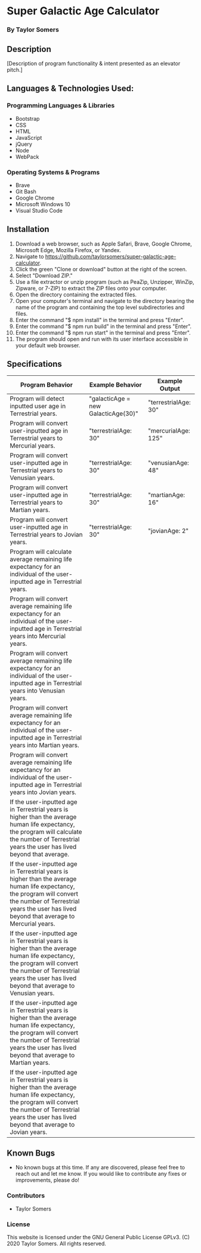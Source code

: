 # Super Galactic Age Calculator

  ### By Taylor Somers

## Description

  [Description of program functionality & intent presented as an elevator pitch.]

## Languages & Technologies Used:

  ### Programming Languages & Libraries
  * Bootstrap
  * CSS
  * HTML
  * JavaScript
  * jQuery
  * Node
  * WebPack

  ### Operating Systems & Programs
  * Brave
  * Git Bash
  * Google Chrome
  * Microsoft Windows 10
  * Visual Studio Code

## Installation

  1.  Download a web browser, such as Apple Safari, Brave, Google Chrome, Microsoft Edge, Mozilla Firefox, or Yandex.
  2.  Navigate to https://github.com/taylorsomers/super-galactic-age-calculator.
  3.  Click the green "Clone or download" button at the right of the screen.
  4.  Select "Download ZIP."
  5.  Use a file extractor or unzip program (such as PeaZip, Unzipper, WinZip, Zipware, or 7-ZIP) to extract the ZIP files onto your computer.
  6.  Open the directory containing the extracted files.
  7.  Open your computer's terminal and navigate to the directory bearing the name of the program and containing the top level subdirectories and files.
  8.  Enter the command "$ npm install" in the terminal and press "Enter".
  9.  Enter the command "$ npm run build" in the terminal and press "Enter".
  10. Enter the command "$ npm run start" in the terminal and press "Enter".
  11. The program should open and run with its user interface accessible in your default web browser.

## Specifications

  | Program Behavior | Example Behavior | Example Output |
  | ----------- | ----------- | ----------- |
  | Program will detect inputted user age in Terrestrial years. | "galacticAge = new GalacticAge(30)" | "terrestrialAge: 30" |
  | Program will convert user-inputted age in Terrestrial years to Mercurial years. | "terrestrialAge: 30" | "mercurialAge: 125" |
  | Program will convert user-inputted age in Terrestrial years to Venusian years. | "terrestrialAge: 30" | "venusianAge: 48" |
  | Program will convert user-inputted age in Terrestrial years to Martian years. | "terrestrialAge: 30" | "martianAge: 16" |
  | Program will convert user-inputted age in Terrestrial years to Jovian years. | "terrestrialAge: 30" | "jovianAge: 2" |
  | Program will calculate average remaining life expectancy for an individual of the user-inputted age in Terrestrial years. |  |  |
  | Program will convert average remaining life expectancy for an individual of the user-inputted age in Terrestrial years into Mercurial years. |  |  |
  | Program will convert average remaining life expectancy for an individual of the user-inputted age in Terrestrial years into Venusian years. |  |  |
  | Program will convert average remaining life expectancy for an individual of the user-inputted age in Terrestrial years into Martian years. |  |  |
  | Program will convert average remaining life expectancy for an individual of the user-inputted age in Terrestrial years into Jovian years. |  |  |
  | If the user-inputted age in Terrestrial years is higher than the average human life expectancy, the program will calculate the number of Terrestrial years the user has lived beyond that average. |  |  |
  | If the user-inputted age in Terrestrial years is higher than the average human life expectancy, the program will convert the number of Terrestrial years the user has lived beyond that average to Mercurial years. |  |  |
  | If the user-inputted age in Terrestrial years is higher than the average human life expectancy, the program will convert the number of Terrestrial years the user has lived beyond that average to Venusian years. |  |  |
  | If the user-inputted age in Terrestrial years is higher than the average human life expectancy, the program will convert the number of Terrestrial years the user has lived beyond that average to Martian years. |  |  |
  | If the user-inputted age in Terrestrial years is higher than the average human life expectancy, the program will convert the number of Terrestrial years the user has lived beyond that average to Jovian years. |  |  |
  

## Known Bugs

  * No known bugs at this time. If any are discovered, please feel free to reach out and let me know. If you would like to contribute any fixes or improvements, please do!

### Contributors

  * Taylor Somers

### License

This website is licensed under the GNU General Public License GPLv3. (C) 2020 Taylor Somers. All rights reserved.